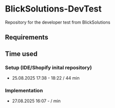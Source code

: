 # BlickSolutions-DevTest
Repository for the developer test from BlickSolutions

## Requirements

## Time used
### Setup (IDE/Shopify inital repository)
* 25.08.2025 17:38 - 18:22      / 44 min 

### Implementation
* 27.08.2025 16:07 -            / min